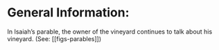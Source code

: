 # General Information:

In Isaiah’s parable, the owner of the vineyard continues to talk about his vineyard. (See: [[figs-parables]])